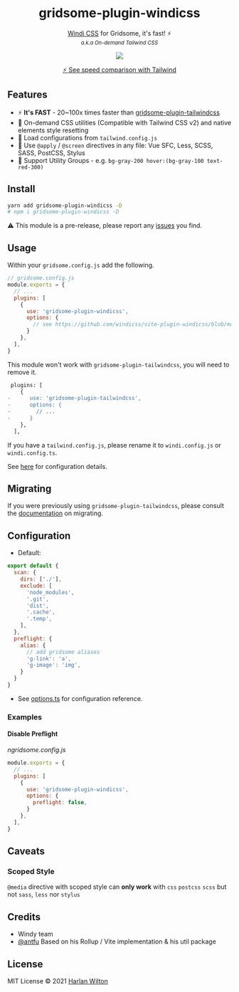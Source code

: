 <h1 align='center'>gridsome-plugin-windicss</h1>

<p align='center'><a href="https://github.com/windicss/windicss">Windi CSS</a> for Gridsome, it's fast! ⚡️<br>
<sup><em>a.k.a On-demand Tailwind CSS</em></sup>
</p>

<p align='center'>
<a href='https://www.npmjs.com/package/gridsome-plugin-windicss'>
<img src='https://img.shields.io/npm/v/gridsome-plugin-windicss?color=0EA5E9&label='>
</a>
</p>

<p align='center'>
<a href='https://twitter.com/antfu7/status/1361398324587163648'>⚡️ See speed comparison with Tailwind</a>
</p>

## Features

- ⚡️ **It's FAST** - 20~100x times faster than [gridsome-plugin-tailwindcss](https://github.com/brandonpittman/gridsome-plugin-tailwindcss)
- 🧩 On-demand CSS utilities (Compatible with Tailwind CSS v2) and native elements style resetting
- 🍃 Load configurations from `tailwind.config.js`
- 📄 Use `@apply` / `@screen` directives in any file: Vue SFC, Less, SCSS, SASS, PostCSS, Stylus
- 🎳 Support Utility Groups - e.g. `bg-gray-200 hover:(bg-gray-100 text-red-300)`

## Install

```bash
yarn add gridsome-plugin-windicss -D
# npm i gridsome-plugin-windicss -D
```

:warning: This module is a pre-release, please report any [issues](https://github.com/windicss/gridsome-plugin-windicss/issues) you find.

## Usage

Within your `gridsome.config.js` add the following.

```js
// gridsome.config.js
module.exports = {
  // ...
  plugins: [
    {
      use: 'gridsome-plugin-windicss',
      options: {
        // see https://github.com/windicss/vite-plugin-windicss/blob/main/packages/plugin-utils/src/options.ts
      }
    },
  ],
}
```

This module won't work with `gridsome-plugin-tailwindcss`, you will need to remove it.

```diff
 plugins: [
    {
-      use: 'gridsome-plugin-tailwindcss',
-      options: {
-        // ...
-      }
    },
  ],
```

If you have a `tailwind.config.js`, please rename it to `windi.config.js` or `windi.config.ts`.

See [here](https://windicss.netlify.app/guide/configuration.html) for configuration details.


## Migrating

If you were previously using `gridsome-plugin-tailwindcss`, please consult the [documentation](https://windicss.netlify.app/guide/migration.html) on migrating.

## Configuration

- Default:
```js
export default {
  scan: {
    dirs: ['./'],
    exclude: [
      'node_modules',
      '.git',
      'dist',
      '.cache',
      '.temp',
    ],
  },
  preflight: {
    alias: {
      // add gridsome aliases
      'g-link': 'a',
      'g-image': 'img',
    }
  }
}
```  

- See [options.ts](https://github.com/windicss/vite-plugin-windicss/blob/main/packages/plugin-utils/src/options.ts) for configuration reference.

### Examples

#### Disable Preflight

_ngridsome.config.js_
```js
module.exports = {
  // ...
  plugins: [
    {
      use: 'gridsome-plugin-windicss',
      options: {
        preflight: false,
      }
    },
  ],
}
```

## Caveats

### Scoped Style

`@media` directive with scoped style can **only work** with `css` `postcss` `scss` but not `sass`, `less` nor `stylus`

## Credits

- Windy team
- [@antfu](https://github.com/antfu) Based on his Rollup / Vite implementation & his util package

## License

MIT License © 2021 [Harlan Wilton](https://github.com/harlan-zw)

